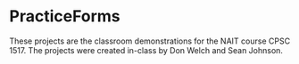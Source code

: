 # PracticeForms

These projects are the classroom demonstrations for the NAIT course CPSC 1517.
The projects were created in-class by Don Welch and Sean Johnson.
